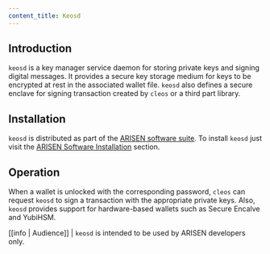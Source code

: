 ```yaml
---
content_title: Keosd
---
```


## Introduction

`keosd` is a key manager service daemon for storing private keys and signing digital messages. It provides a secure key storage medium for keys to be encrypted at rest in the associated wallet file. `keosd` also defines a secure enclave for signing transaction created by `cleos` or a third part library.

## Installation

`keosd` is distributed as part of the [ARISEN software suite](https://github.com/ARISEN/eos/blob/master/README.md). To install `keosd` just visit the [ARISEN Software Installation](../00_install/index.md) section.

## Operation

When a wallet is unlocked with the corresponding password, `cleos` can request `keosd` to sign a transaction with the appropriate private keys. Also, `keosd` provides support for hardware-based wallets such as Secure Encalve and YubiHSM.

[[info | Audience]]
| `keosd` is intended to be used by ARISEN developers only.

